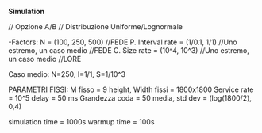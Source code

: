 **Simulation**

// Opzione A/B
// Distribuzione Uniforme/Lognormale

-Factors:
N = (100, 250, 500) //FEDE P.
Interval rate = (1/0.1, 1/1) //Uno estremo, un caso medio //FEDE C.
Size rate = (10^4, 10^3) //Uno estremo, un caso medio //LORE

Caso medio: N=250, I=1/1, S=1/10^3


PARAMETRI FISSI:
M fisso = 9
height, Width fissi = 1800x1800
Service rate = 10^5
delay = 50 ms
Grandezza coda = 50 
media, std dev = (log(1800/2), 0,4)

simulation time = 1000s
warmup time = 100s

